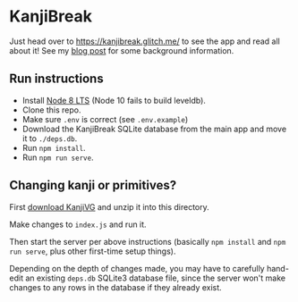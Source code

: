# KanjiBreak

Just head over to https://kanjibreak.glitch.me/ to see the app and read all about it! See my [blog post](https://fasiha.github.io/post/kanjibreak/) for some background information.

## Run instructions

- Install [Node 8 LTS](https://nodejs.org) (Node 10 fails to build leveldb).
- Clone this repo.
- Make sure `.env` is correct (see `.env.example`)
- Download the KanjiBreak SQLite database from the main app and move it to `./deps.db`.
- Run `npm install`.
- Run `npm run serve`.

## Changing kanji or primitives?
First [download KanjiVG](https://github.com/KanjiVG/kanjivg/releases) and unzip it into this directory.

Make changes to `index.js` and run it.

Then start the server per above instructions (basically `npm install` and `npm run serve`, plus other first-time setup things).

Depending on the depth of changes made, you may have to carefully hand-edit an existing `deps.db` SQLite3 database file, since the server won't make changes to any rows in the database if they already exist.